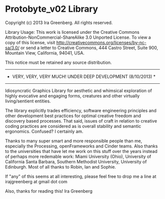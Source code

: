 Protobyte_v02 Library
=====================

Copyright (c) 2013 Ira Greenberg. All rights reserved.
 
Library Usage:
This work is licensed under the Creative Commons
Attribution-NonCommercial-ShareAlike 3.0 Unported License.
To view a copy of this license, visit
http://creativecommons.org/licenses/by-nc-sa/3.0/
or send a letter to Creative Commons,
444 Castro Street, Suite 900,
Mountain View, California, 94041, USA.
 
This notice must be retained any source distribution.
 
***************************************************************
*  VERY, VERY, VERY MUCH! UNDER DEEP DEVELOPMENT (8/10/2013)  *
***************************************************************
Idiosyncratic Graphics Library for aesthetic and whimsical 
exploration of highly evocative and engaging forms, creatures 
and other virtually living/sentient entities.

The library explicitly trades efficiency, software engineering
principles and other development best practices for optimal
creative freedom and discovery based processes. That said, 
issues of craft in relation to creative coding practices
are considered as is overall stability and semantic
ergonomics. Confused? I certainly am.

Thanks to many super smart and more responsible people than me,
especially the Processing, openFrameworks and Cinder teams. 
Also thanks to the universities that have let me work on this 
stuff over the years instead of perhaps more redemable work: 
Miami University (Ohio), University of California Santa Barbara,
Southern Methodist University, University of Edinburgh. Most of
all thanks to Robin, Ian and Sophie.

If "any" of this seems at all interesting, please feel free to 
drop me a line at irajgreenberg at gmail dot com

Also, thanks for reading this!
Ira Greenberg


